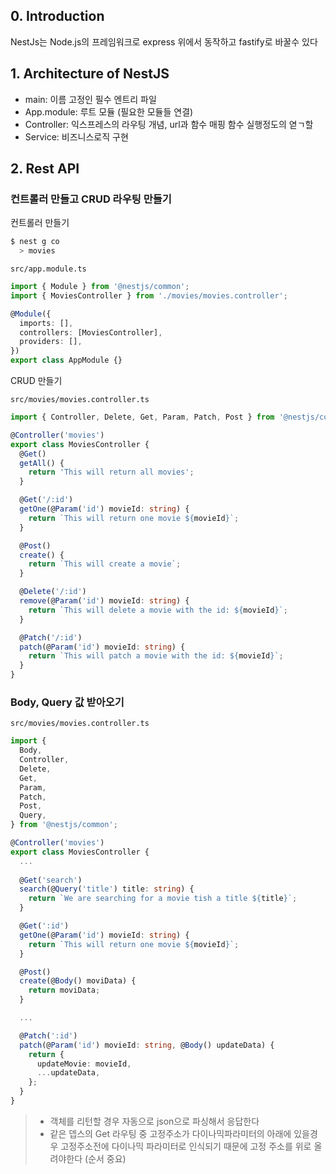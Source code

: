 ## 0. Introduction

NestJs는 Node.js의 프레임워크로 express 위에서 동작하고 fastify로 바꿀수 있다

## 1. Architecture of NestJS

- main: 이름 고정인 필수 엔트리 파일
- App.module: 루트 모듈 (필요한 모듈들 연결)
- Controller: 익스프레스의 라우팅 개념, url과 함수 매핑 함수 실행정도의 엳ㄱ할
- Service: 비즈니스로직 구현

## 2. Rest API

### 컨트롤러 만들고 CRUD 라우팅 만들기


컨트롤러 만들기
```sh
$ nest g co
  > movies
```

`src/app.module.ts`

```ts
import { Module } from '@nestjs/common';
import { MoviesController } from './movies/movies.controller';

@Module({
  imports: [],
  controllers: [MoviesController],
  providers: [],
})
export class AppModule {}
```

CRUD 만들기

`src/movies/movies.controller.ts`

```ts
import { Controller, Delete, Get, Param, Patch, Post } from '@nestjs/common';

@Controller('movies')
export class MoviesController {
  @Get()
  getAll() {
    return 'This will return all movies';
  }

  @Get('/:id')
  getOne(@Param('id') movieId: string) {
    return `This will return one movie ${movieId}`;
  }

  @Post()
  create() {
    return `This will create a movie`;
  }

  @Delete('/:id')
  remove(@Param('id') movieId: string) {
    return `This will delete a movie with the id: ${movieId}`;
  }

  @Patch('/:id')
  patch(@Param('id') movieId: string) {
    return `This will patch a movie with the id: ${movieId}`;
  }
}
```

### Body, Query 값 받아오기

`src/movies/movies.controller.ts`

```ts
import {
  Body,
  Controller,
  Delete,
  Get,
  Param,
  Patch,
  Post,
  Query,
} from '@nestjs/common';

@Controller('movies')
export class MoviesController {
  ...
  
  @Get('search')
  search(@Query('title') title: string) {
    return `We are searching for a movie tish a title ${title}`;
  }

  @Get(':id')
  getOne(@Param('id') movieId: string) {
    return `This will return one movie ${movieId}`;
  }

  @Post()
  create(@Body() moviData) {
    return moviData;
  }

  ...

  @Patch(':id')
  patch(@Param('id') movieId: string, @Body() updateData) {
    return {
      updateMovie: movieId,
      ...updateData,
    };
  }
}
```

> - 객체를 리턴할 경우 자동으로 json으로 파싱해서 응답한다
> - 같은 뎁스의 Get 라우팅 중 고정주소가 다이나믹파라미터의 아래에 있을경우 고정주소전에 다이나믹 파라미터로 인식되기 때문에 고정 주소를 위로 올려야한다 (순서 중요)
